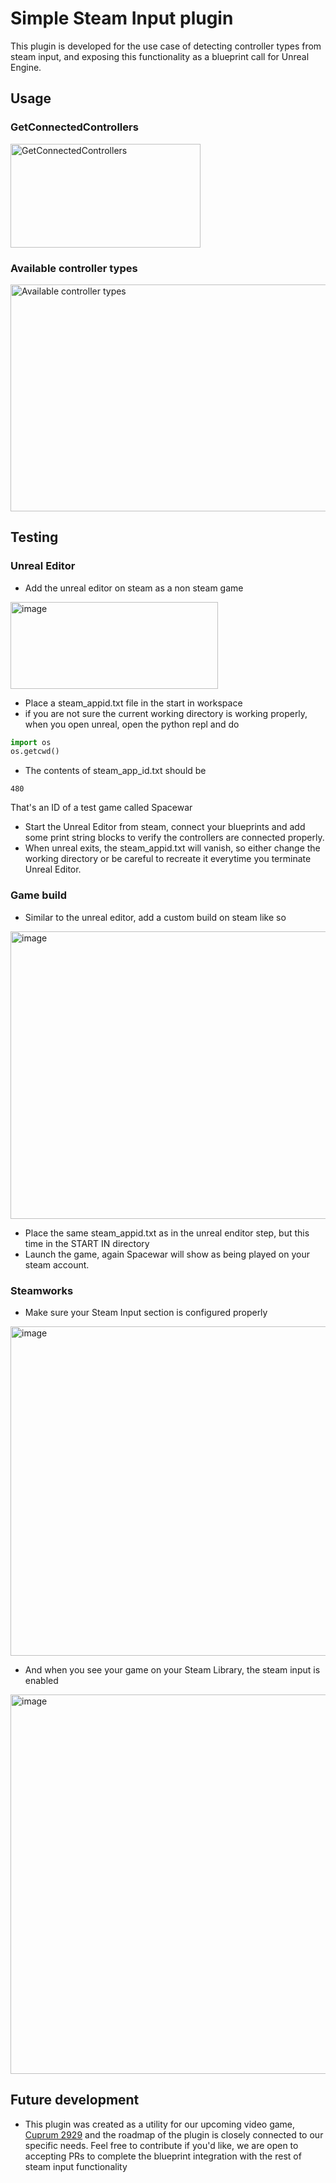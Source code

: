 # Simple Steam Input plugin

This plugin is developed for the use case of detecting controller types from steam input, and exposing this functionality as a blueprint
call for Unreal Engine.

## Usage

### GetConnectedControllers
<img width="304" height="166" alt="GetConnectedControllers" src="https://github.com/user-attachments/assets/c6b8e575-2b88-4c35-b7f1-a1f4f6d287ba" />

### Available controller types
<img width="514" height="363" alt="Available controller types" src="https://github.com/user-attachments/assets/c7052753-a4ff-4f88-a7ce-d0ad861b31e7" />

## Testing

### Unreal Editor

- Add the unreal editor on steam as a non steam game

<img width="332" height="139" alt="image" src="https://github.com/user-attachments/assets/189ad1c3-6f17-4288-9558-b175d4ef22b6" />

- Place a steam_appid.txt file in the start in workspace
- if you are not sure the current working directory is working properly, when you open unreal, open the python repl and do
```python
import os
os.getcwd()
```
- The contents of steam_app_id.txt should be
```
480
```
That's an ID of a test game called Spacewar
- Start the Unreal Editor from steam, connect your blueprints and add some print string blocks to verify the controllers are connected properly.
- When unreal exits, the steam_appid.txt will vanish, so either change the working directory or be careful to recreate it everytime you terminate Unreal Editor.

### Game build
- Similar to the unreal editor, add a custom build on steam like so
<img width="838" height="460" alt="image" src="https://github.com/user-attachments/assets/bdb37c44-3351-435a-902c-393f7a8b74e5" />

- Place the same steam_appid.txt as in the unreal enditor step, but this time in the START IN directory
- Launch the game, again Spacewar will show as being played on your steam account.

### Steamworks
- Make sure your Steam Input section is configured properly

<img width="1326" height="527" alt="image" src="https://github.com/user-attachments/assets/5ac0a874-6e3a-4e64-8154-94765b468b7c" />

- And when you see your game on your Steam Library, the steam input is enabled

<img width="849" height="607" alt="image" src="https://github.com/user-attachments/assets/580f2957-5242-4774-ac6a-44b8933ac896" />


## Future development

- This plugin was created as a utility for our upcoming video game, [Cuprum 2929](https://store.steampowered.com/app/2660240/CUPRUM2929/) and the roadmap of the plugin is closely connected to our specific needs. Feel free to contribute if you'd like, we are open to accepting PRs to complete the blueprint integration with the rest of steam input functionality
